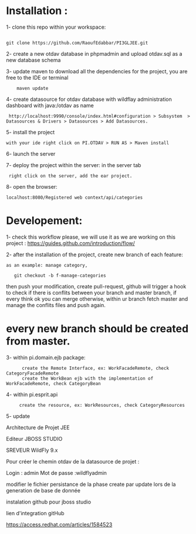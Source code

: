 # Installation : 

1- clone this repo within your workspace:

``` 

git clone https://github.com/RaoufEdabbar/PI3GLJEE.git

```

2- create a new otdav database in phpmadmin and upload otdav.sql as a new database schema

3- update maven to download all the dependencies for the project, you are free to the IDE or terminal

``` 
    maven update
```

4- create datasource for otdav database with wildflay administration dashboard with  java:/otdav as name

```
 http://localhost:9990/console/index.html#configuration > Subsystem  > Datasources & Drivers > Datasources > Add Datasources.
``` 


5- install the project

``` with your ide right click on PI.OTDAV > RUN AS > Maven install ```

6- launch the server

7- deploy the project within the server: in the server tab

``` 
 right click on the server, add the ear project.
``` 

8- open the browser:

``` 
localhost:8080/Registered web context/api/categories

```


# Developement:

1- check this workflow please, we will use it as we are working on this project : https://guides.github.com/introduction/flow/

2- after the installation of the project, create new branch of each feature:
   
    as an example: manage category,

  ``` 
     git checkout -b f-manage-categories 
  ```

  then push your modification, create pull-request, github will trigger a hook to check if there is conflits between your branch and master branch, if every think ok you can merge otherwise, within ur branch fetch master and manage the conflits files and push again.


  # every new branch should be created from master.


  3- within pi.domain.ejb package:

          create the Remote Interface, ex: WorkFacadeRemote, check CategoryFacadeRemote
          create the WorkBean ejb with the implementation of WorkFacadeRemote, check CategoryBean

  4- within pi.esprit.api

         create the resource, ex: WorkResources, check CategoryResources









5- update  

Architecture de Projet JEE

Editeur JBOSS STUDIO

SREVEUR WildFly 9.x

Pour créer le chemin otdav de la datasource de projet :

Login        : admin
Mot de passe :wildflyadmin

modifier le fichier persistance de la phase create par update lors de la generation de base de donnée 


instalation github pour jboss studio

lien d'integration gitHub

https://access.redhat.com/articles/1584523




